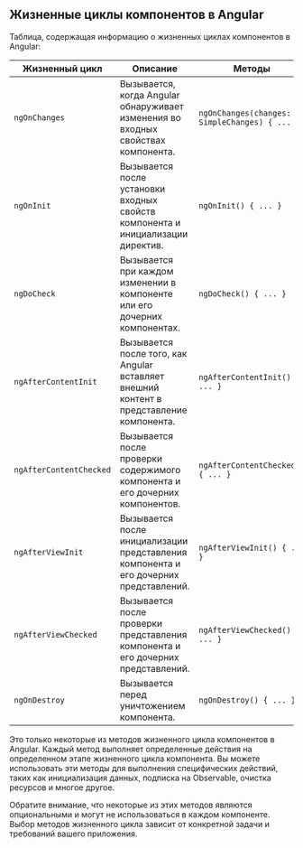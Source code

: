 ## Жизненные циклы компонентов в Angular

Таблица, содержащая информацию о жизненных циклах компонентов в Angular:

| Жизненный цикл          | Описание                                                                                 | Методы                                        |
| ----------------------- | ---------------------------------------------------------------------------------------- | --------------------------------------------- |
| `ngOnChanges`           | Вызывается, когда Angular обнаруживает изменения во входных свойствах компонента.        | `ngOnChanges(changes: SimpleChanges) { ... }` |
| `ngOnInit`              | Вызывается после установки входных свойств компонента и инициализации директив.          | `ngOnInit() { ... }`                          |
| `ngDoCheck`             | Вызывается при каждом изменении в компоненте или его дочерних компонентах.               | `ngDoCheck() { ... }`                         |
| `ngAfterContentInit`    | Вызывается после того, как Angular вставляет внешний контент в представление компонента. | `ngAfterContentInit() { ... }`                |
| `ngAfterContentChecked` | Вызывается после проверки содержимого компонента и его дочерних компонентов.             | `ngAfterContentChecked() { ... }`             |
| `ngAfterViewInit`       | Вызывается после инициализации представления компонента и его дочерних представлений.    | `ngAfterViewInit() { ... }`                   |
| `ngAfterViewChecked`    | Вызывается после проверки представления компонента и его дочерних представлений.         | `ngAfterViewChecked() { ... }`                |
| `ngOnDestroy`           | Вызывается перед уничтожением компонента.                                                | `ngOnDestroy() { ... }`                       |

Это только некоторые из методов жизненного цикла компонентов в Angular. Каждый метод выполняет определенные действия на определенном этапе жизненного цикла компонента. Вы можете использовать эти методы для выполнения специфических действий, таких как инициализация данных, подписка на Observable, очистка ресурсов и многое другое.

Обратите внимание, что некоторые из этих методов являются опциональными и могут не использоваться в каждом компоненте. Выбор методов жизненного цикла зависит от конкретной задачи и требований вашего приложения.